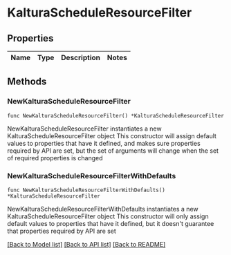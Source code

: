 # KalturaScheduleResourceFilter

## Properties

Name | Type | Description | Notes
------------ | ------------- | ------------- | -------------

## Methods

### NewKalturaScheduleResourceFilter

`func NewKalturaScheduleResourceFilter() *KalturaScheduleResourceFilter`

NewKalturaScheduleResourceFilter instantiates a new KalturaScheduleResourceFilter object
This constructor will assign default values to properties that have it defined,
and makes sure properties required by API are set, but the set of arguments
will change when the set of required properties is changed

### NewKalturaScheduleResourceFilterWithDefaults

`func NewKalturaScheduleResourceFilterWithDefaults() *KalturaScheduleResourceFilter`

NewKalturaScheduleResourceFilterWithDefaults instantiates a new KalturaScheduleResourceFilter object
This constructor will only assign default values to properties that have it defined,
but it doesn't guarantee that properties required by API are set


[[Back to Model list]](../README.md#documentation-for-models) [[Back to API list]](../README.md#documentation-for-api-endpoints) [[Back to README]](../README.md)


